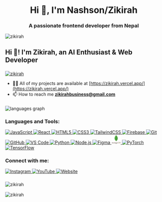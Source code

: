 <h1 align="center">Hi 👋, I'm Nashson/Zikirah</h1>
<h3 align="center">A passionate frontend developer from Nepal</h3>

<p align="left"> 
  <img src="https://komarev.com/ghpvc/?username=zikirah&label=Profile%20views&color=0e75b6&style=flat" alt="zikirah" /> 
</p>

<!-- <div align="left">
  <img height="250" src="YOUR_WEBSITE_IMAGE_LINK_HERE" />
</div> -->

###  

<h2 align="left">Hi 👋! I'm Zikirah, an AI Enthusiast & Web Developer</h2>

###  

<p align="left"> <a href="https://github.com/ryo-ma/github-profile-trophy">
<img src="https://github-profile-trophy.vercel.app/?username=zikirah" alt="zikirah" /></a> </p>

- 👨‍💻 All of my projects are available at [https://zikirah.vercel.app/](https://zikirah.vercel.app/)  
- 📫 How to reach me **zikirahbusiness@gmail.com**  

###  

<div align="left">
  <img src="https://github-readme-stats.vercel.app/api/top-langs?username=zikirah&locale=en&hide_title=false&layout=compact&card_width=320&langs_count=5&theme=dracula&hide_border=false" height="150" alt="languages graph"  />
</div>  

###  

<h3 align="left">Languages and Tools:</h3>  
<p align="left"> 
  <a href="https://developer.mozilla.org/en-US/docs/Web/JavaScript" target="_blank" rel="noreferrer"> 
    <img src="https://cdn.jsdelivr.net/gh/devicons/devicon/icons/javascript/javascript-original.svg" height="30" alt="JavaScript" /> 
  </a>
  <a href="https://reactjs.org/" target="_blank" rel="noreferrer"> 
    <img src="https://cdn.jsdelivr.net/gh/devicons/devicon/icons/react/react-original.svg" height="30" alt="React" /> 
  </a>
  <a href="https://www.w3.org/html/" target="_blank" rel="noreferrer"> 
    <img src="https://cdn.jsdelivr.net/gh/devicons/devicon/icons/html5/html5-original.svg" height="30" alt="HTML5" /> 
  </a>
  <a href="https://www.w3schools.com/css/" target="_blank" rel="noreferrer"> 
    <img src="https://cdn.jsdelivr.net/gh/devicons/devicon/icons/css3/css3-original.svg" height="30" alt="CSS3" /> 
  </a>
  <a href="https://tailwindcss.com/" target="_blank" rel="noreferrer"> 
    <img src="https://cdn.simpleicons.org/tailwindcss/06B6D4" height="30" alt="TailwindCSS" /> 
  </a>
  <a href="https://firebase.google.com/" target="_blank" rel="noreferrer"> 
    <img src="https://cdn.simpleicons.org/firebase/FFCA28" height="30" alt="Firebase" /> 
  </a>
  <a href="https://git-scm.com/" target="_blank" rel="noreferrer"> 
    <img src="https://cdn.simpleicons.org/git/F05032" height="30" alt="Git" /> 
  </a>
  <a href="https://github.com/" target="_blank" rel="noreferrer"> 
    <img src="https://cdn.jsdelivr.net/gh/devicons/devicon/icons/github/github-original.svg" height="30" alt="GitHub" /> 
  </a>
  <a href="https://code.visualstudio.com/" target="_blank" rel="noreferrer"> 
    <img src="https://cdn.jsdelivr.net/gh/devicons/devicon/icons/vscode/vscode-original.svg" height="30" alt="VS Code" /> 
  </a>
  <a href="https://www.python.org/" target="_blank" rel="noreferrer"> 
    <img src="https://cdn.jsdelivr.net/gh/devicons/devicon/icons/python/python-original.svg" height="30" alt="Python" /> 
  </a>
  <a href="https://nodejs.org/" target="_blank" rel="noreferrer"> 
    <img src="https://cdn.jsdelivr.net/gh/devicons/devicon/icons/nodejs/nodejs-original.svg" height="30" alt="Node.js" /> 
  </a>
  <a href="https://www.figma.com/" target="_blank" rel="noreferrer"> 
    <img src="https://www.vectorlogo.zone/logos/figma/figma-icon.svg" height="30" alt="Figma" /> 
  </a>
  <a href="https://www.mongodb.com/" target="_blank" rel="noreferrer"> 
    <img src="https://raw.githubusercontent.com/devicons/devicon/master/icons/mongodb/mongodb-original-wordmark.svg" height="30" alt="MongoDB" /> 
  </a>
  <a href="https://pytorch.org/" target="_blank" rel="noreferrer"> 
    <img src="https://www.vectorlogo.zone/logos/pytorch/pytorch-icon.svg" height="30" alt="PyTorch" /> 
  </a>
  <a href="https://www.tensorflow.org/" target="_blank" rel="noreferrer"> 
    <img src="https://www.vectorlogo.zone/logos/tensorflow/tensorflow-icon.svg" height="30" alt="TensorFlow" /> 
  </a>
</p>  

###  

<h3 align="left">Connect with me:</h3>  
<p align="left">
  <a href="https://instagram.com/zikiraahh" target="_blank">
    <img src="https://img.shields.io/static/v1?message=Instagram&logo=instagram&label=&color=E4405F&logoColor=white&labelColor=&style=for-the-badge" height="35" alt="Instagram" />
  </a>
  <a href="https://www.youtube.com/c/zikirah" target="_blank">
    <img src="https://img.shields.io/static/v1?message=YouTube&logo=youtube&label=&color=FF0000&logoColor=white&labelColor=&style=for-the-badge" height="35" alt="YouTube" />
  </a>
  <a href="https://zikirah.vercel.app/" target="_blank">
    <img src="https://img.shields.io/static/v1?message=Website&logo=googlechrome&label=&color=4285F4&logoColor=white&labelColor=&style=for-the-badge" height="35" alt="Website" />
  </a>
</p>  

###  

<p><img align="center" src="https://github-readme-stats.vercel.app/api/top-langs?username=zikirah&show_icons=true&locale=en&layout=compact" alt="zikirah" /></p>

<p><img align="center" src="https://github-readme-streak-stats.herokuapp.com/?user=zikirah&" alt="zikirah" /></p>
